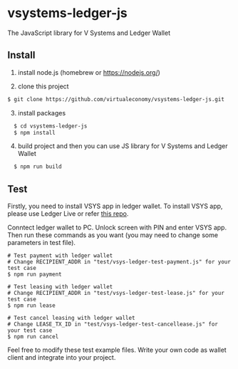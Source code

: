 # vsystems-ledger-js
The JavaScript library for V Systems and Ledger Wallet

## Install

  1. install node.js (homebrew or https://nodejs.org/)

  2. clone this project

``` bash
$ git clone https://github.com/virtualeconomy/vsystems-ledger-js.git
```

  3. install packages

```bash
  $ cd vsystems-ledger-js
  $ npm install
```

  4. build project and then you can use JS library for V Systems and Ledger Wallet

```bash
  $ npm run build
```


## Test

Firstly, you need to install VSYS app in ledger wallet. To install VSYS app, please use Ledger Live or refer [this repo](https://github.com/virtualeconomy/ledger-app-vsystems).

Conntect ledger wallet to PC. Unlock screen with PIN and enter VSYS app. Then run these commands as you want (you may need to change some parameters in test file).

```
# Test payment with ledger wallet
# Change RECIPIENT_ADDR in "test/vsys-ledger-test-payment.js" for your test case
$ npm run payment

# Test leasing with ledger wallet
# Change RECIPIENT_ADDR in "test/vsys-ledger-test-lease.js" for your test case
$ npm run lease

# Test cancel leasing with ledger wallet
# Change LEASE_TX_ID in "test/vsys-ledger-test-cancellease.js" for your test case
$ npm run cancel
```

Feel free to modify these test example files. Write your own code as wallet client and integrate into your project.